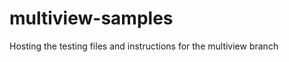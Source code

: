 multiview-samples
=================

Hosting the testing files and instructions for the multiview branch
